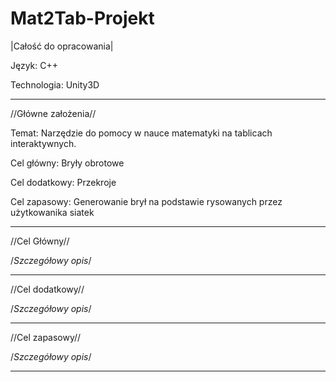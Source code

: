 # Mat2Tab-Projekt

|Całość do opracowania|

Język: C++

Technologia: Unity3D

_______________________________________________________________________________________________

//Główne założenia//


Temat: Narzędzie do pomocy w nauce matematyki na tablicach interaktywnych.

Cel główny: Bryły obrotowe

Cel dodatkowy: Przekroje

Cel zapasowy: Generowanie brył na podstawie rysowanych przez użytkowanika siatek

_______________________________________________________________________________________________

//Cel Główny//

/*Szczegółowy opis*/

_______________________________________________________________________________________________

//Cel dodatkowy//

/*Szczegółowy opis*/

_______________________________________________________________________________________________

//Cel zapasowy//

/*Szczegółowy opis*/

_______________________________________________________________________________________________
